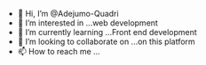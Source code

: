 - 👋 Hi, I’m @Adejumo-Quadri
- 👀 I’m interested in ...web development
- 🌱 I’m currently learning ...Front end development
- 💞️ I’m looking to collaborate on ...on this platform
- 📫 How to reach me ...

<!---
Adejumo-Quadri/Adejumo-Quadri is a ✨ special ✨ repository because its `README.md` (this file) appears on your GitHub profile.
You can click the Preview link to take a look at your changes.
--->
